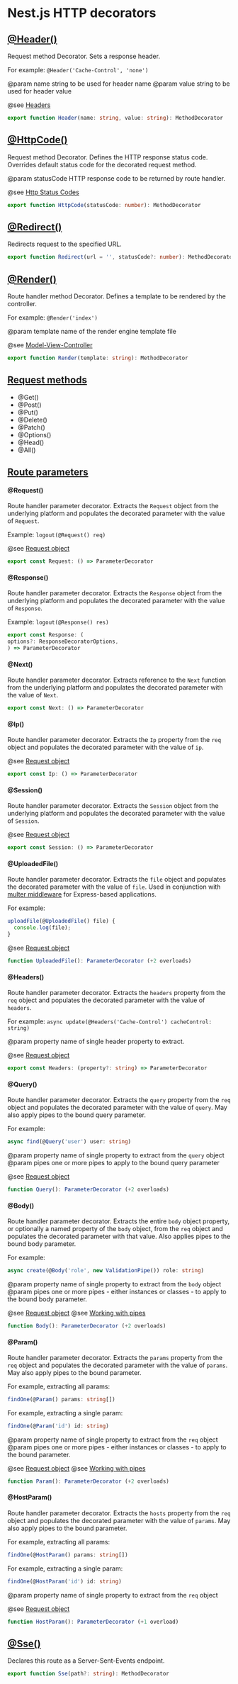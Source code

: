 # Nest.js HTTP decorators

## [@Header()](https://github.com/nestjs/nest/blob/master/packages/common/decorators/http/header.decorator.ts)

Request method Decorator.  Sets a response header.

For example:
`@Header('Cache-Control', 'none')`

@param name string to be used for header name
@param value string to be used for header value

@see [Headers](https://docs.nestjs.com/controllers#headers)

```typescript
export function Header(name: string, value: string): MethodDecorator
```

## [@HttpCode()](https://github.com/nestjs/nest/blob/master/packages/common/decorators/http/http-code.decorator.ts)

Request method Decorator.  Defines the HTTP response status code.  Overrides default status code for the decorated
request method.

@param statusCode HTTP response code to be returned by route handler.

@see [Http Status Codes](https://docs.nestjs.com/controllers#status-code)

```typescript
export function HttpCode(statusCode: number): MethodDecorator
```

## [@Redirect()](https://github.com/nestjs/nest/blob/master/packages/common/decorators/http/redirect.decorator.ts)

Redirects request to the specified URL.

```typescript
export function Redirect(url = '', statusCode?: number): MethodDecorator 
```

## [@Render()](https://github.com/nestjs/nest/blob/master/packages/common/decorators/http/render.decorator.ts)

Route handler method Decorator.  Defines a template to be rendered by the controller.

For example: `@Render('index')`

@param template name of the render engine template file

@see [Model-View-Controller](https://docs.nestjs.com/techniques.mvc)

```typescript
export function Render(template: string): MethodDecorator
```

## [Request methods](https://github.com/nestjs/nest/blob/master/packages/common/decorators/http/request-mapping.decorator.ts)

- @Get()
- @Post()
- @Put()
- @Delete()
- @Patch()
- @Options()
- @Head()
- @All()

## [Route parameters](https://github.com/nestjs/nest/blob/master/packages/common/decorators/http/route-params.decorator.ts)

#### @Request()

Route handler parameter decorator. Extracts the `Request` object from the underlying platform and populates the
decorated parameter with the value of `Request`.

Example: `logout(@Request() req)`

@see [Request object](https://docs.nestjs.com/controllers#request-object)

```typescript
export const Request: () => ParameterDecorator
```

#### @Response()

Route handler parameter decorator. Extracts the `Response` object from the underlying platform and populates the
decorated parameter with the value of `Response`.

Example: `logout(@Response() res)`

```typescript
export const Response: (
options?: ResponseDecoratorOptions,
) => ParameterDecorator
```

#### @Next()

Route handler parameter decorator. Extracts reference to the `Next` function from the underlying platform and populates
the decorated parameter with the value of `Next`.

```typescript
export const Next: () => ParameterDecorator
```

#### @Ip()

Route handler parameter decorator. Extracts the `Ip` property from the `req` object and populates the decorated
parameter with the value of `ip`.

@see [Request object](https://docs.nestjs.com/controllers#request-object)

```typescript
export const Ip: () => ParameterDecorator
```

#### @Session()

Route handler parameter decorator. Extracts the `Session` object from the underlying platform and populates the
decorated parameter with the value of `Session`.

@see [Request object](https://docs.nestjs.com/controllers#request-object)

```typescript
export const Session: () => ParameterDecorator
```

#### @UploadedFile()

Route handler parameter decorator. Extracts the `file` object and populates the decorated parameter with the value of
`file`. Used in conjunction with [multer middleware](https://github.com/expressjs/multer) for Express-based
applications.

For example:
```typescript
uploadFile(@UploadedFile() file) {
  console.log(file);
}
```
@see [Request object](https://docs.nestjs.com/techniques/file-upload)

```typescript
function UploadedFile(): ParameterDecorator (+2 overloads)
```

#### @Headers()

Route handler parameter decorator. Extracts the `headers` property from the `req` object and populates the decorated
parameter with the value of `headers`.

For example: `async update(@Headers('Cache-Control') cacheControl: string)`

@param property name of single header property to extract.

@see [Request object](https://docs.nestjs.com/controllers#request-object)

```typescript
export const Headers: (property?: string) => ParameterDecorator
```

#### @Query()

Route handler parameter decorator. Extracts the `query` property from the `req` object and populates the decorated
parameter with the value of `query`. May also apply pipes to the bound query parameter.

For example:
```typescript
async find(@Query('user') user: string)
```

@param property name of single property to extract from the `query` object
@param pipes one or more pipes to apply to the bound query parameter

@see [Request object](https://docs.nestjs.com/controllers#request-object)

```typescript
function Query(): ParameterDecorator (+2 overloads)
```

#### @Body()

Route handler parameter decorator. Extracts the entire `body` object property, or optionally a named property of the
`body` object, from the `req` object and populates the decorated parameter with that value. Also applies pipes to the
bound body parameter.

For example:
```typescript
async create(@Body('role', new ValidationPipe()) role: string)
```

@param property name of single property to extract from the `body` object
@param pipes one or more pipes - either instances or classes - to apply to the bound body parameter.

@see [Request object](https://docs.nestjs.com/controllers#request-object)
@see [Working with pipes](https://docs.nestjs.com/custom-decorators#working-with-pipes)

```typescript
function Body(): ParameterDecorator (+2 overloads)
```

#### @Param()

Route handler parameter decorator. Extracts the `params` property from the `req` object and populates the decorated
parameter with the value of `params`. May also apply pipes to the bound parameter.

For example, extracting all params:
```typescript
findOne(@Param() params: string[])
```

For example, extracting a single param:
```typescript
findOne(@Param('id') id: string)
```
@param property name of single property to extract from the `req` object
@param pipes one or more pipes - either instances or classes - to apply to the bound parameter.

@see [Request object](https://docs.nestjs.com/controllers#request-object)
@see [Working with pipes](https://docs.nestjs.com/custom-decorators#working-with-pipes)

```typescript
function Param(): ParameterDecorator (+2 overloads)
```

#### @HostParam()

Route handler parameter decorator. Extracts the `hosts` property from the `req` object and populates the decorated
parameter with the value of `params`. May also apply pipes to the bound parameter.

For example, extracting all params:
```typescript
findOne(@HostParam() params: string[])
```

For example, extracting a single param:
```typescript
findOne(@HostParam('id') id: string)
```
@param property name of single property to extract from the `req` object

@see [Request object](https://docs.nestjs.com/controllers#request-object)

```typescript
function HostParam(): ParameterDecorator (+1 overload)
```

## [@Sse()](https://github.com/nestjs/nest/blob/master/packages/common/decorators/http/sse.decorator.ts)

Declares this route as a Server-Sent-Events endpoint.

```typescript
export function Sse(path?: string): MethodDecorator
```

